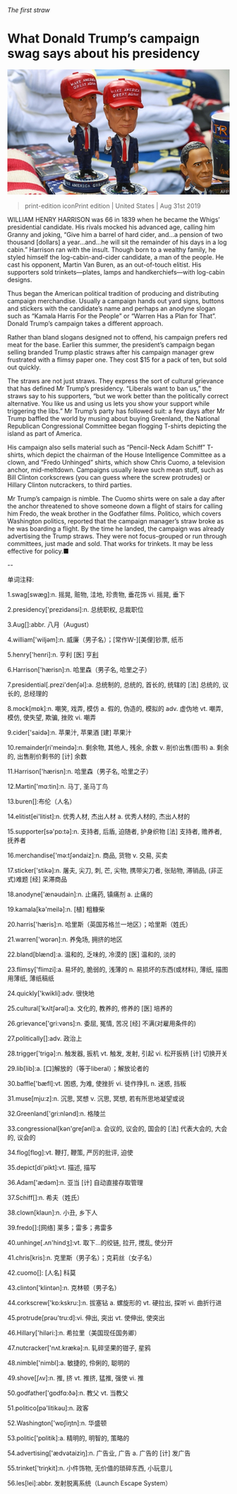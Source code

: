 ###### The first straw

# What Donald Trump’s campaign swag says about his presidency 

![image](images/20190831_USP001_0.jpg) 

> print-edition iconPrint edition | United States | Aug 31st 2019 

WILLIAM HENRY HARRISON was 66 in 1839 when he became the Whigs’ presidential candidate. His rivals mocked his advanced age, calling him Granny and joking, “Give him a barrel of hard cider, and…a pension of two thousand [dollars] a year…and…he will sit the remainder of his days in a log cabin.” Harrison ran with the insult. Though born to a wealthy family, he styled himself the log-cabin-and-cider candidate, a man of the people. He cast his opponent, Martin Van Buren, as an out-of-touch elitist. His supporters sold trinkets—plates, lamps and handkerchiefs—with log-cabin designs. 

Thus began the American political tradition of producing and distributing campaign merchandise. Usually a campaign hands out yard signs, buttons and stickers with the candidate’s name and perhaps an anodyne slogan such as “Kamala Harris For the People” or “Warren Has a Plan for That”. Donald Trump’s campaign takes a different approach. 

Rather than bland slogans designed not to offend, his campaign prefers red meat for the base. Earlier this summer, the president’s campaign began selling branded Trump plastic straws after his campaign manager grew frustrated with a flimsy paper one. They cost $15 for a pack of ten, but sold out quickly. 

The straws are not just straws. They express the sort of cultural grievance that has defined Mr Trump’s presidency. “Liberals want to ban us,” the straws say to his supporters, “but we work better than the politically correct alternative. You like us and using us lets you show your support while triggering the libs.” Mr Trump’s party has followed suit: a few days after Mr Trump baffled the world by musing about buying Greenland, the National Republican Congressional Committee began flogging T-shirts depicting the island as part of America. 

His campaign also sells material such as “Pencil-Neck Adam Schiff” T-shirts, which depict the chairman of the House Intelligence Committee as a clown, and “Fredo Unhinged” shirts, which show Chris Cuomo, a television anchor, mid-meltdown. Campaigns usually leave such mean stuff, such as Bill Clinton corkscrews (you can guess where the screw protrudes) or Hillary Clinton nutcrackers, to third parties. 

Mr Trump’s campaign is nimble. The Cuomo shirts were on sale a day after the anchor threatened to shove someone down a flight of stairs for calling him Fredo, the weak brother in the Godfather films. Politico, which covers Washington politics, reported that the campaign manager’s straw broke as he was boarding a flight. By the time he landed, the campaign was already advertising the Trump straws. They were not focus-grouped or run through committees, just made and sold. That works for trinkets. It may be less effective for policy.■ 

-- 

 单词注释:

1.swag[swæg]:n. 摇晃, 赃物, 洼地, 珍贵物, 垂花饰 vi. 摇晃, 垂下 

2.presidency['prezidәnsi]:n. 总统职权, 总裁职位 

3.Aug[]:abbr. 八月（August） 

4.william['wiljәm]:n. 威廉（男子名）；[常作W-][美俚]钞票, 纸币 

5.henry['henri]:n. 亨利 [医] 亨[利](电感应单位) 

6.Harrison['hærisn]:n. 哈里森（男子名, 哈里之子） 

7.presidential[.prezi'denʃәl]:a. 总统制的, 总统的, 首长的, 统辖的 [法] 总统的, 议长的, 总经理的 

8.mock[mɒk]:n. 嘲笑, 戏弄, 模仿 a. 假的, 伪造的, 模拟的 adv. 虚伪地 vt. 嘲弄, 模仿, 使失望, 欺骗, 挫败 vi. 嘲弄 

9.cider['saidә]:n. 苹果汁, 苹果酒 [建] 苹果汁 

10.remainder[ri'meindә]:n. 剩余物, 其他人, 残余, 余数 v. 削价出售(图书) a. 剩余的, 出售削价剩书的 [计] 余数 

11.Harrison['hærisn]:n. 哈里森（男子名, 哈里之子） 

12.Martin['mɑ:tin]:n. 马丁, 圣马丁鸟 

13.buren[]:布伦（人名） 

14.elitist[ei'litist]:n. 优秀人材, 杰出人材 a. 优秀人材的, 杰出人材的 

15.supporter[sә'pɒ:tә]:n. 支持者, 后盾, 迫随者, 护身织物 [法] 支持者, 赡养者, 抚养者 

16.merchandise['mә:tʃәndaiz]:n. 商品, 货物 v. 交易, 买卖 

17.sticker['stikә]:n. 屠夫, 尖刀, 刺, 芒, 尖物, 携带尖刀者, 张贴物, 滞销品, (非正式)难题 [经] 呆滞商品 

18.anodyne['ænәudain]:n. 止痛药, 镇痛剂 a. 止痛的 

19.kamala[kә'meilә]:n. [植] 粗糠柴 

20.harris['hæris]:n. 哈里斯（英国苏格兰一地区）；哈里斯（姓氏） 

21.warren['wɒrәn]:n. 养兔场, 拥挤的地区 

22.bland[blænd]:a. 温和的, 乏味的, 冷漠的 [医] 温和的, 淡的 

23.flimsy['flimzi]:a. 易坏的, 脆弱的, 浅薄的 n. 易损坏的东西(或材料), 薄纸, 描图用薄纸, 薄纸稿纸 

24.quickly['kwikli]:adv. 很快地 

25.cultural['kʌltʃәrәl]:a. 文化的, 教养的, 修养的 [医] 培养的 

26.grievance['gri:vәns]:n. 委屈, 冤情, 苦况 [经] 不满(对雇用条件的) 

27.politically[]:adv. 政治上 

28.trigger['trigә]:n. 触发器, 扳机 vt. 触发, 发射, 引起 vi. 松开扳柄 [计] 切换开关 

29.lib[lib]:a. [口]解放的（等于liberal）；解放论者的 

30.baffle['bæfl]:vt. 困惑, 为难, 使挫折 vi. 徒作挣扎 n. 迷惑, 挡板 

31.muse[mju:z]:n. 沉思, 冥想 v. 沉思, 冥想, 若有所思地凝望或说 

32.Greenland['gri:nlәnd]:n. 格陵兰 

33.congressional[kәn'greʃәnl]:a. 会议的, 议会的, 国会的 [法] 代表大会的, 大会的, 议会的 

34.flog[flɒg]:vt. 鞭打, 鞭策, 严厉的批评, 迫使 

35.depict[di'pikt]:vt. 描述, 描写 

36.Adam['ædәm]:n. 亚当 [计] 自动直接存取管理 

37.Schiff[]:n. 希夫（姓氏） 

38.clown[klaun]:n. 小丑, 乡下人 

39.fredo[]:[网络] 莱多；雷多；弗雷多 

40.unhinge[.ʌn'hindʒ]:vt. 取下...的绞链, 拉开, 搅乱, 使分开 

41.chris[kris]:n. 克里斯（男子名）；克莉丝（女子名） 

42.cuomo[]: [人名] 科莫 

43.clinton['klintәn]:n. 克林顿（男子名） 

44.corkscrew['kɒ:kskru:]:n. 拔塞钻 a. 螺旋形的 vt. 硬拉出, 探听 vi. 曲折行进 

45.protrude[prәu'tru:d]:vi. 伸出, 突出 vt. 使伸出, 使突出 

46.Hillary['hiləri:]:n. 希拉里（美国现任国务卿） 

47.nutcracker['nʌt.krækә]:n. 轧碎坚果的钳子, 星鸦 

48.nimble['nimbl]:a. 敏捷的, 伶俐的, 聪明的 

49.shove[ʃʌv]:n. 推, 挤 vt. 推挤, 猛推, 强使 vi. 推 

50.godfather['gɒdfɑ:ðә]:n. 教父 vt. 当教父 

51.politico[pә'litikәu]:n. 政客 

52.Washington['wɒʃiŋtn]:n. 华盛顿 

53.politic['pɒlitik]:a. 精明的, 明智的, 策略的 

54.advertising['ædvәtaiziŋ]:n. 广告业, 广告 a. 广告的 [计] 发广告 

55.trinket['triŋkit]:n. 小件饰物, 无价值的琐碎东西, 小玩意儿 

56.les[lei]:abbr. 发射脱离系统（Launch Escape System） 

